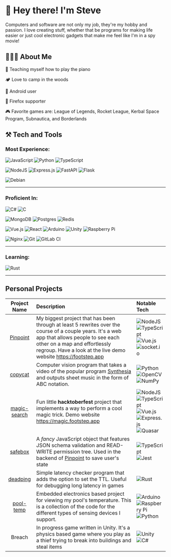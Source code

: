 # 👋 Hey there! I'm Steve


Computers and software are not only my job, they're my hobby and passion.
I love creating stuff, whether that be programs for making life easier or just cool electronic gadgets 
that make me feel like I'm in a spy movie!

## 👨🏻‍💻 About Me

🎹 Teaching myself how to play the piano

🏕️ Love to camp in the woods

📱 Android user

🦊 Firefox supporter

🎮 Favorite games are: League of Legends, Rocket League, Kerbal Space Program, Subnautica, and Borderlands 

## ⚒️ Tech and Tools

### Most Experience:
![JavaScript](https://img.shields.io/badge/javascript-%23323330.svg?style=for-the-badge&logo=javascript&logoColor=%23F7DF1E)
![Python](https://img.shields.io/badge/python-3670A0?style=for-the-badge&logo=python&logoColor=ffdd54)
![TypeScript](https://img.shields.io/badge/typescript-%23007ACC.svg?style=for-the-badge&logo=typescript&logoColor=white)

![NodeJS](https://img.shields.io/badge/node.js-6DA55F?style=for-the-badge&logo=node.js&logoColor=white)
![Express.js](https://img.shields.io/badge/express.js-%23404d59.svg?style=for-the-badge&logo=express&logoColor=%2361DAFB)
![FastAPI](https://img.shields.io/badge/FastAPI-005571?style=for-the-badge&logo=fastapi)
![Flask](https://img.shields.io/badge/flask-%23000.svg?style=for-the-badge&logo=flask&logoColor=white)

![Debian](https://img.shields.io/badge/Debian-D70A53?style=for-the-badge&logo=debian&logoColor=white)

----
### Proficient In:
![C#](https://img.shields.io/badge/c%23-%23239120.svg?style=for-the-badge&logo=c-sharp&logoColor=white)
![C](https://img.shields.io/badge/c-%2300599C.svg?style=for-the-badge&logo=c&logoColor=white)

![MongoDB](https://img.shields.io/badge/MongoDB-%234ea94b.svg?style=for-the-badge&logo=mongodb&logoColor=white)
![Postgres](https://img.shields.io/badge/postgres-%23316192.svg?style=for-the-badge&logo=postgresql&logoColor=white)
![Redis](https://img.shields.io/badge/redis-%23DD0031.svg?style=for-the-badge&logo=redis&logoColor=white)

![Vue.js](https://img.shields.io/badge/vuejs-%2335495e.svg?style=for-the-badge&logo=vuedotjs&logoColor=%234FC08D)
![React](https://img.shields.io/badge/react-%2320232a.svg?style=for-the-badge&logo=react&logoColor=%2361DAFB)
![Arduino](https://img.shields.io/badge/-Arduino-00979D?style=for-the-badge&logo=Arduino&logoColor=white)
![Unity](https://img.shields.io/badge/unity-%23000000.svg?style=for-the-badge&logo=unity&logoColor=white)
![Raspberry Pi](https://img.shields.io/badge/-RaspberryPi-C51A4A?style=for-the-badge&logo=Raspberry-Pi)

![Nginx](https://img.shields.io/badge/nginx-%23009639.svg?style=for-the-badge&logo=nginx&logoColor=white)
![Git](https://img.shields.io/badge/git-%23F05033.svg?style=for-the-badge&logo=git&logoColor=white)
![GitLab CI](https://img.shields.io/badge/GitLabCI-%23181717.svg?style=for-the-badge&logo=gitlab&logoColor=white)

----

### Learning:
![Rust](https://img.shields.io/badge/rust-%23000000.svg?style=for-the-badge&logo=rust&logoColor=brown)

----

## Personal Projects

| Project Name | Description | Notable Tech |
| :---: | :---- | :---- | 
| [Pinpoint](https://github.com/SoloSteve/pinpoint) | My biggest project that has been through at least 5 rewrites over the course of a couple years. It's a web app that allows people to see each other on a map and effortlessly regroup. Have a look at the live demo website https://footstep.app | ![NodeJS](https://img.shields.io/badge/node.js-6DA55F?style=for-the-badge&logo=node.js&logoColor=white) <br /> ![TypeScript](https://img.shields.io/badge/typescript-%23007ACC.svg?style=for-the-badge&logo=typescript&logoColor=white) <br /> ![Vue.js](https://img.shields.io/badge/vuejs-%2335495e.svg?style=for-the-badge&logo=vuedotjs&logoColor=%234FC08D) <br />  ![socket.io](https://img.shields.io/static/v1?label=socketio&message=inside&color=lightgrey&style=for-the-badge&logo=socket.io) <br /> 
| [copycat](https://github.com/SoloSteve/copycat) | Computer vision program that takes a video of the popular program [Synthesia](https://synthesiagame.com/) and outputs sheet music in the form of ABC notation. | ![Python](https://img.shields.io/badge/python-3670A0?style=for-the-badge&logo=python&logoColor=ffdd54) <br /> ![OpenCV](https://img.shields.io/badge/opencv-%23white.svg?style=for-the-badge&logo=opencv&logoColor=white) <br /> ![NumPy](https://img.shields.io/badge/numpy-%23013243.svg?style=for-the-badge&logo=numpy&logoColor=white)    
| [magic-search](https://github.com/SoloSteve/magic-search) | Fun little **hacktoberfest** project that implements a way to perform a cool magic trick. Demo website https://magic.footstep.app | ![NodeJS](https://img.shields.io/badge/node.js-6DA55F?style=for-the-badge&logo=node.js&logoColor=white) <br /> ![TypeScript](https://img.shields.io/badge/typescript-%23007ACC.svg?style=for-the-badge&logo=typescript&logoColor=white) <br /> ![Vue.js](https://img.shields.io/badge/vuejs-%2335495e.svg?style=for-the-badge&logo=vuedotjs&logoColor=%234FC08D) <br /> ![Express.js](https://img.shields.io/badge/express.js-%23404d59.svg?style=for-the-badge&logo=express&logoColor=%2361DAFB) <br > ![Quasar](https://img.shields.io/badge/Quasar-16B7FB?style=for-the-badge&logo=quasar&logoColor=black)
| [safebox](https://github.com/SoloSteve/safebox) | A *fancy* JavaScript object that features JSON schema validation and READ-WRITE permission tree. Used in the backend of [Pinpoint](https://github.com/SoloSteve/pinpoint) to save user's state | ![TypeScript](https://img.shields.io/badge/typescript-%23007ACC.svg?style=for-the-badge&logo=typescript&logoColor=white) <br /> ![Jest](https://img.shields.io/badge/-jest-%23C21325?style=for-the-badge&logo=jest&logoColor=white) 
| [deadping](https://github.com/SoloSteve/deadping) | Simple latency checker program that adds the option to set the TTL. Useful for debugging long latency in games | ![Rust](https://img.shields.io/badge/rust-%23000000.svg?style=for-the-badge&logo=rust&logoColor=brown)
| [pool-temp](https://github.com/SoloSteve/pool-temp) | Embedded electronics based project for viewing my pool's temperature. This is a collection of the code for the different types of sensing devices I support. | ![Arduino](https://img.shields.io/badge/-Arduino-00979D?style=for-the-badge&logo=Arduino&logoColor=white) <br /> ![Raspberry Pi](https://img.shields.io/badge/-RaspberryPi-C51A4A?style=for-the-badge&logo=Raspberry-Pi) <br /> ![Python](https://img.shields.io/badge/python-3670A0?style=for-the-badge&logo=python&logoColor=ffdd54)
| Breach | In progress game written in Unity. It's a physics based game where you play as a thief trying to break into buildings and steal items | ![Unity](https://img.shields.io/badge/unity-%23000000.svg?style=for-the-badge&logo=unity&logoColor=white) <br /> ![C#](https://img.shields.io/badge/c%23-%23239120.svg?style=for-the-badge&logo=c-sharp&logoColor=white)   

